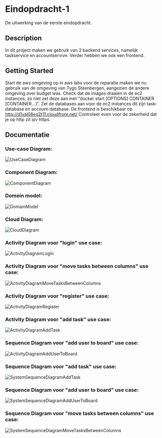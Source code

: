 # Eindopdracht-1
De uitwerking van de eerste eindopdracht.

## Description

In dit project maken we gebruik van 2 backend services, namelijk taskservice en accountservive. Verder hebben we ook een frontend.

## Getting Started

Start de aws omgeving op in aws labs voor de reparatie maken we nu gebruik van de omgeving van Tygo Steenbergen, aangezien de andere omgeving over budget was.
Check dat de images draaien in de ec2 instances, zo niet zet deze aan met "docker start [OPTIONS] CONTAINER [CONTAINER...]".
Zet de databases aan voor de ec2 instances dit zijn task-database en account-database.
De frontend is beschikbaar op http://d1val08eg2t11.cloudfront.net/
Controleer even voor de zekerheid dat je op http zit ipv https.

## Documentatie
### Use-case Diagram: ###
![UseCaseDiagram](https://user-images.githubusercontent.com/60653502/206901823-7114d450-2962-44f4-984b-10c5dd6c8d6c.png)
### Component Diagram: ###
![ComponentDiagram](https://user-images.githubusercontent.com/60653502/206901874-7a6ae740-9770-42bd-aaf3-dd9f12f1f0c2.png)
### Domein model: ###
![DomainModel](https://user-images.githubusercontent.com/60653502/206901905-7036a501-1d4c-400f-b5d8-c374ecd823ce.png)
### Cloud Diagram: ###
![CloudDiagram](https://user-images.githubusercontent.com/60653502/195855388-2ac094fd-a14c-43e3-9ff7-121a71acb907.png)
### Activity Diagram voor "login" use case: ###
![ActivityDiagramLogin](https://user-images.githubusercontent.com/60653502/195855425-eb2cfdbb-caa5-4385-88ef-67607af60816.jpeg)
### Activity Diagram voor "move tasks between columns" use case: ###
![ActivityDiagramMoveTasksBetweenColumns](https://user-images.githubusercontent.com/60653502/195855426-41d89f4c-fd46-4a3a-9ea5-a723e7eeba8b.png)
### Activity Diagram voor "register" use case: ###
![ActivityDiagramRegister](https://user-images.githubusercontent.com/60653502/195855428-f3bf1203-2662-4c17-82d3-694493ef1154.jpeg)
### Activity Diagram voor "add task" use case: ###
![ActivityDiagramAddTask](https://user-images.githubusercontent.com/60653502/195855442-05c64489-9b9b-4358-be35-e0e34452ac64.png)
### Sequence Diagram voor "add user to board" use case: ###
![ActivityDiagramAddUserToBoard](https://user-images.githubusercontent.com/60653502/195855443-46235d17-dd96-47e4-9a4d-4457ef934930.png)
### Sequence Diagram voor "add task" use case: ###
![SystemSequenceDiagramAddTask](https://user-images.githubusercontent.com/60653502/195855431-1e7dc494-a26d-41bc-ad20-2fea1ec50b45.png)
### Sequence Diagram voor "add user to board" use case: ###
![SystemSequenceDiagramAddUserToBoard](https://user-images.githubusercontent.com/60653502/195855435-78a289cd-a729-4483-b96e-99dc0e09d71d.png)
### Sequence Diagram voor "move tasks between columns" use case: ###
![SystemSequenceDiagramMoveTasksBetweenColumns](https://user-images.githubusercontent.com/60653502/195855441-11f29d60-e270-417d-ba85-6d6baf11c34b.png)
